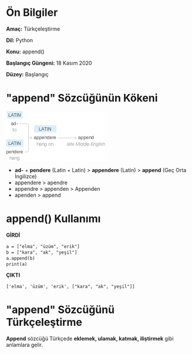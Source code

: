 # Ön Bilgiler
**Amaç:** Türkçeleştirme

**Dil:** Python

**Konu:** append()

**Başlangıç Güngeni:** 18 Kasım 2020

**Düzey:** Başlangıç

# "append" Sözcüğünün Kökeni
![GitHub Logo](/belgelik/görseller/kökenbilim/append.png)

- **ad-** + **pendere** (Latin + Latin) > **appendere** (Latin) > **append** (Geç Orta İngilizce)
- appendere > apendre
- appendre > appenden > Appenden
- apenden > append

# append() Kullanımı
**GİRDİ**
```
a = ["elma", "üzüm", "erik"]
b = ["kara", "ak", "yeşil"]
a.append(b)
print(a)
```
**ÇIKTI**
```
['elma', 'üzüm', 'erik', ["kara", "ak", "yeşil"]]
```

# "append" Sözcüğünü Türkçeleştirme
**Append** sözcüğü Türkçede **eklemek, ulamak, katmak, iliştirmek** gibi anlamlara gelir.
